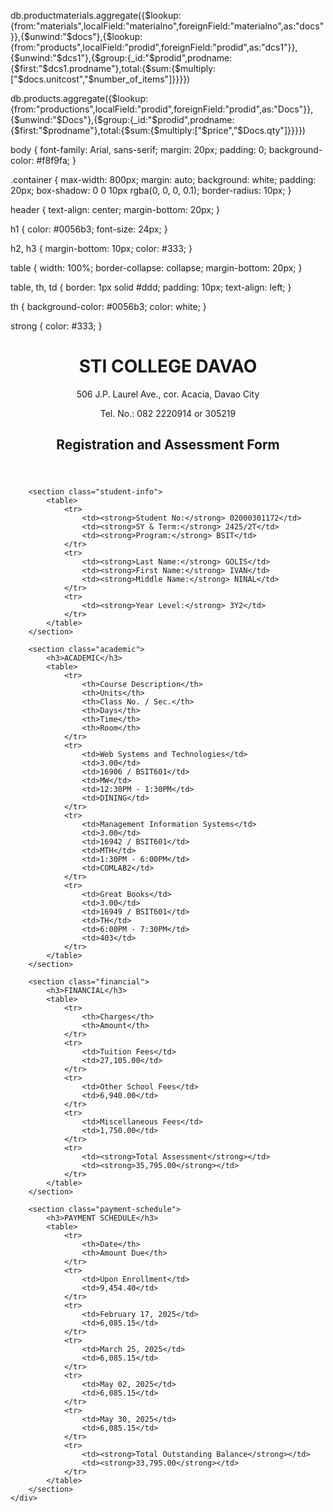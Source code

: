 db.productmaterials.aggregate({$lookup:{from:"materials",localField:"materialno",foreignField:"materialno",as:"docs"}},{$unwind:"$docs"},{$lookup:{from:"products",localField:"prodid",foreignField:"prodid",as:"dcs1"}},{$unwind:"$dcs1"},{$group:{_id:"$prodid",prodname:{$first:"$dcs1.prodname"},total:{$sum:{$multiply:["$docs.unitcost","$number_of_items"]}}}})


db.products.aggregate({$lookup:{from:"productions",localField:"prodid",foreignField:"prodid",as:"Docs"}},{$unwind:"$Docs"},{$group:{_id:"$prodid",prodname:{$first:"$prodname"},total:{$sum:{$multiply:["$price","$Docs.qty"]}}}})



body {
    font-family: Arial, sans-serif;
    margin: 20px;
    padding: 0;
    background-color: #f8f9fa;
}

.container {
    max-width: 800px;
    margin: auto;
    background: white;
    padding: 20px;
    box-shadow: 0 0 10px rgba(0, 0, 0, 0.1);
    border-radius: 10px;
}

header {
    text-align: center;
    margin-bottom: 20px;
}

h1 {
    color: #0056b3;
    font-size: 24px;
}

h2, h3 {
    margin-bottom: 10px;
    color: #333;
}

table {
    width: 100%;
    border-collapse: collapse;
    margin-bottom: 20px;
}

table, th, td {
    border: 1px solid #ddd;
    padding: 10px;
    text-align: left;
}

th {
    background-color: #0056b3;
    color: white;
}

strong {
    color: #333;
}









<!DOCTYPE html>
<html lang="en">
<head>
    <meta charset="UTF-8">
    <meta name="viewport" content="width=device-width, initial-scale=1.0">
    <title>STI Registration Form</title>
    <link rel="stylesheet" href="styles.css">
</head>
<body>
    <div class="container">
        <header>
            <h1>STI COLLEGE DAVAO</h1>
            <p>506 J.P. Laurel Ave., cor. Acacia, Davao City</p>
            <p>Tel. No.: 082 2220914 or 305219</p>
            <h2>Registration and Assessment Form</h2>
        </header>
        
        <section class="student-info">
            <table>
                <tr>
                    <td><strong>Student No:</strong> 02000301172</td>
                    <td><strong>SY & Term:</strong> 2425/2T</td>
                    <td><strong>Program:</strong> BSIT</td>
                </tr>
                <tr>
                    <td><strong>Last Name:</strong> GOLIS</td>
                    <td><strong>First Name:</strong> IVAN</td>
                    <td><strong>Middle Name:</strong> NINAL</td>
                </tr>
                <tr>
                    <td><strong>Year Level:</strong> 3Y2</td>
                </tr>
            </table>
        </section>
        
        <section class="academic">
            <h3>ACADEMIC</h3>
            <table>
                <tr>
                    <th>Course Description</th>
                    <th>Units</th>
                    <th>Class No. / Sec.</th>
                    <th>Days</th>
                    <th>Time</th>
                    <th>Room</th>
                </tr>
                <tr>
                    <td>Web Systems and Technologies</td>
                    <td>3.00</td>
                    <td>16906 / BSIT601</td>
                    <td>MW</td>
                    <td>12:30PM - 1:30PM</td>
                    <td>DINING</td>
                </tr>
                <tr>
                    <td>Management Information Systems</td>
                    <td>3.00</td>
                    <td>16942 / BSIT601</td>
                    <td>MTH</td>
                    <td>1:30PM - 6:00PM</td>
                    <td>COMLAB2</td>
                </tr>
                <tr>
                    <td>Great Books</td>
                    <td>3.00</td>
                    <td>16949 / BSIT601</td>
                    <td>TH</td>
                    <td>6:00PM - 7:30PM</td>
                    <td>403</td>
                </tr>
            </table>
        </section>
        
        <section class="financial">
            <h3>FINANCIAL</h3>
            <table>
                <tr>
                    <th>Charges</th>
                    <th>Amount</th>
                </tr>
                <tr>
                    <td>Tuition Fees</td>
                    <td>27,105.00</td>
                </tr>
                <tr>
                    <td>Other School Fees</td>
                    <td>6,940.00</td>
                </tr>
                <tr>
                    <td>Miscellaneous Fees</td>
                    <td>1,750.00</td>
                </tr>
                <tr>
                    <td><strong>Total Assessment</strong></td>
                    <td><strong>35,795.00</strong></td>
                </tr>
            </table>
        </section>
        
        <section class="payment-schedule">
            <h3>PAYMENT SCHEDULE</h3>
            <table>
                <tr>
                    <th>Date</th>
                    <th>Amount Due</th>
                </tr>
                <tr>
                    <td>Upon Enrollment</td>
                    <td>9,454.40</td>
                </tr>
                <tr>
                    <td>February 17, 2025</td>
                    <td>6,085.15</td>
                </tr>
                <tr>
                    <td>March 25, 2025</td>
                    <td>6,085.15</td>
                </tr>
                <tr>
                    <td>May 02, 2025</td>
                    <td>6,085.15</td>
                </tr>
                <tr>
                    <td>May 30, 2025</td>
                    <td>6,085.15</td>
                </tr>
                <tr>
                    <td><strong>Total Outstanding Balance</strong></td>
                    <td><strong>33,795.00</strong></td>
                </tr>
            </table>
        </section>
    </div>
</body>
</html>


